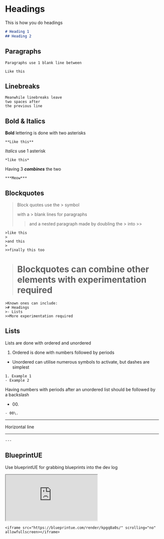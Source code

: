 # Headings

This is how you do headings

```markdown
# Heading 1
## Heading 2
```
## Paragraphs

```
Paragraphs use 1 blank line between

Like this
```

## Linebreaks

```
Meanwhile linebreaks leave  
two spaces after  
the previous line
```

## Bold & Italics

**Bold** lettering is done with two asterisks  

```
**Like this**
```

*Italics*  use 1 asterisk

```
*like this*
```

Having 3 ***combines*** the two

```
***Meow***
```

## Blockquotes

>Block quotes use the > symbol
>
>with a > blank lines for paragraphs
>
>>and a nested paragraph made by doubling the > into >>

```
>like this
>
>and this
>
>>finally this too
```

># Blockquotes can combine other elements with experimentation required

```
>Known ones can include:
># Headings
>- Lists
>>More experimentation required
```

## Lists

Lists are done with ordered and unordered  
1. Ordered is done with numbers followed by periods
- Unordered can utilise numerous symbols to activate, but dashes are simplest

```
1. Example 1
- Example 2
```

Having numbers with periods after an unordered list should be followed by a backslash
- 00\.

```
- 00\.
```

---
Horizontal line

---
```
---
```




## BlueprintUE

Use blueprintUE for grabbing blueprints into the dev log

<iframe src="https://blueprintue.com/render/kpgq8a0s/" scrolling="no" allowfullscreen></iframe>

```
<iframe src="https://blueprintue.com/render/kpgq8a0s/" scrolling="no" allowfullscreen></iframe>
```
